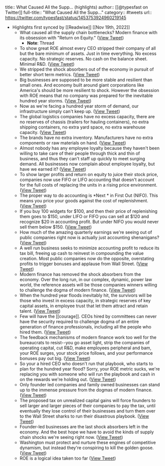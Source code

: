 title:: What Caused All the Supp... (highlights)
author:: [[@typesfast on Twitter]]
full-title:: "What Caused All the Supp..."
category:: #tweets
url:: https://twitter.com/typesfast/status/1453753924960219145

- Highlights first synced by [[Readwise]] [[Nov 19th, 2022]]
	- What caused all the supply chain bottlenecks? Modern finance with its obsession with "Return on Equity." ([View Tweet](https://twitter.com/typesfast/status/1453753924960219145))
		- **Note**: Thread
	- To show great ROE almost every CEO stripped their company of all but the bare minimum of assets. Just in time everything. No excess capacity. No strategic reserves. No cash on the balance sheet. Minimal R&D. ([View Tweet](https://twitter.com/typesfast/status/1453753926805688320))
	- We stripped the shock absorbers out of the economy in pursuit of better short term metrics. ([View Tweet](https://twitter.com/typesfast/status/1453753927703228420))
	- Big businesses are supposed to be more stable and resilient than small ones. And economy built around giant corporations like America's should be more resilient to shock. However the obsession with ROE means that no company was prepared for the inevitable hundred year storms. ([View Tweet](https://twitter.com/typesfast/status/1453753928407937031))
	- Now as we're facing a hundred year storm of demand, our infrastructure simply can't keep up. ([View Tweet](https://twitter.com/typesfast/status/1453753929406189573))
	- The global logistics companies have no excess capacity, there are no reserves of chassis (trailers for hauling containers), no extra shipping containers, no extra yard space, no extra warehouse capacity. ([View Tweet](https://twitter.com/typesfast/status/1453753930266005513))
	- The brands have no extra inventory. Manufacturers have no extra components or raw materials on hand. ([View Tweet](https://twitter.com/typesfast/status/1453753931541061645))
	- Almost nobody has any employee loyalty because they haven't been willing to take care of their people through thick and thin of business, and thus they can't staff up quickly to meet surging demand. All businesses now complain about employee loyalty, but have we earned it? ([View Tweet](https://twitter.com/typesfast/status/1453753932761628675))
	- To show larger profits and return on equity to juice their stock price, companies now use FIFO or LIFO accounting that doesn't account for the full costs of replacing the units in a rising price environment. ([View Tweet](https://twitter.com/typesfast/status/1453753933705273359))
	- The proper way to do accounting is *Next * in First Out (NIFO). This means you price your goods against the cost of replenishment. ([View Tweet](https://twitter.com/typesfast/status/1453753934468706310))
	- If you buy 100 widgets for $100, and then their price of replenishing them goes to $150, under LIFO or FIFO you can sell at $120 and recognize $20 in accounting profit. But under NIFO you would never sell them below $150. ([View Tweet](https://twitter.com/typesfast/status/1453753935341125633))
	- How much of the amazing quarterly earnings we're seeing out of public companies right now is actually just accounting shenanigans? ([View Tweet](https://twitter.com/typesfast/status/1453753936154796032))
	- A well run business seeks to minimize accounting profit to reduce its tax bill, freeing up cash to reinvest in compounding the value creation. Most public companies now do the opposite, overstating profits to trigger bonuses and applause from Wall Street. ([View Tweet](https://twitter.com/typesfast/status/1453753936930742273))
	- Modern finance has removed the shock absorbers from the economy. Over the long run, in our complex, dynamic, power law world, the reference assets will be those companies winners willing to challenge the dogma of modern finance. ([View Tweet](https://twitter.com/typesfast/status/1453753937689939972))
	- When the hundred year floods inevitably hit, the survivors will be  those who invest in excess capacity, in strategic reserves of key capital assets, in employee trust that let them attract and retain talent. ([View Tweet](https://twitter.com/typesfast/status/1453753938860122117))
	- Few will have the [[courage]]. CEOs hired by committees can never have the security required to challenge dogma of an entire generation of finance professionals, including all the people who hired them. ([View Tweet](https://twitter.com/typesfast/status/1453753939715756033))
	- The feedback mechanisms of modern finance work too well for the bureaucrats to resist--you go asset light, strip the companies of operating capital, cut R&D, make employees peripheral and bam, your ROE surges, your stock price follows, and your performance bonuses pay out big. ([View Tweet](https://twitter.com/typesfast/status/1453753940487458824))
	- So your a hired CEO who doesn't run that playbook, who starts to plan for the hundred year flood? Sorry, your ROE metric sucks, we're replacing you with someone who will run the playbook and cash in on the rewards we're holding out. ([View Tweet](https://twitter.com/typesfast/status/1453753941372510211))
	- Only founder led companies and family owned businesses can stand up to the immense pressure from the dogmas of modern finance. ([View Tweet](https://twitter.com/typesfast/status/1453753942228160515))
	- The proposed tax on unrealized capital gains will force founders to sell larger and larger pieces of their companies to pay the tax, until eventually they lose control of their businesses and turn them over to the Wall Street sharks to run their disastrous playbook. ([View Tweet](https://twitter.com/typesfast/status/1453753943092125697))
	- Founder-led businesses are the last shock absorbers left in the economy. And the best hope we have to avoid the kinds of supply chain shocks we're seeing right now. ([View Tweet](https://twitter.com/typesfast/status/1453753943889092610))
	- Washington must protect and nurture these engines of competitive dynamism, but instead they're conspiring to kill the golden goose. ([View Tweet](https://twitter.com/typesfast/status/1453753945092808705))
	- ROE is a logical idea taken too far ([View Tweet](https://twitter.com/typesfast/status/1453763581925736450))